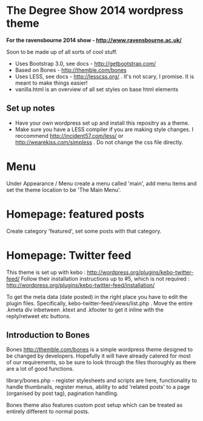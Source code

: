 # The Degree Show 2014 wordpress theme
__For the ravensbourne 2014 show - http://www.ravensbourne.ac.uk/__

Soon to be made up of all sorts of cool stuff.

* Uses Bootstrap 3.0, see docs - http://getbootstrap.com/
* Based on Bones - http://themble.com/bones
* Uses LESS, see docs - http://lesscss.org/ . It's not scary, I promise. It is meant to make things easier!
* vanilla.html is an overview of all set styles on base html elements

## Set up notes
* Have your own wordpress set up and install this repositry as a theme.
* Make sure you have a LESS compiler if you are making style changes. I reccommend http://incident57.com/less/ or http://wearekiss.com/simpless . Do not change the css file directly.

# Menu
Under Appearance / Menu create a menu called 'main', add menu items and set the theme location to be 'The Main Menu'.

# Homepage: featured posts
Create category 'featured', set some posts with that category.

# Homepage: Twitter feed
This theme is set up with kebo : http://wordpress.org/plugins/kebo-twitter-feed/
Follow their installation instructions up to #5, which is not required : http://wordpress.org/plugins/kebo-twitter-feed/installation/

To get the meta data (date posted) in the right place you have to edit the plugin files. Specifically, kebo-twitter-feed/views/list.php . Move the entire .kmeta div inbetween .ktext and .kfooter to get it inline with the reply/retweet etc buttons.


## Introduction to Bones
Bones http://themble.com/bones is a simple wordpress theme designed to be changed by developers. Hopefully it will have already catered for most of our requirements, so be sure to look through the files thoroughly as there are a lot of good functions.

library/bones.php - register stylesheets and scripts are here, functionality to handle thumbnails, register menus, ability to add 'related posts' to a page (organised by post tag), pagination handling.

Bones theme also features custom post setup which can be treated as entirely different to normal posts.